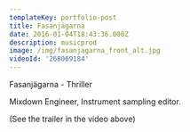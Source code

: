 ```yaml
---
templateKey: portfolio-post
title: Fasanjägarna
date: 2016-01-04T18:43:36.000Z
description: musicprod
image: /img/fasanjagarna_front_alt.jpg
videoId: '268069184'
---
```

Fasanjägarna - Thriller

Mixdown Engineer, Instrument sampling editor.

(See the trailer in the video above)
